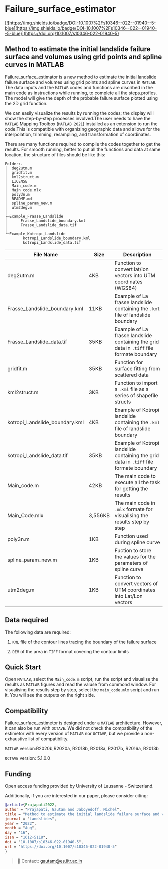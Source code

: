 # Failure_surface_estimator

[![https://img.shields.io/badge/DOI-10.1007%2Fs10346--022--01940--5-blue](https://img.shields.io/badge/DOI-10.1007%2Fs10346--022--01940--5-blue)](https://doi.org/10.1007/s10346-022-01940-5)

## Method to estimate the initial landslide failure surface and volumes using grid points and spline curves in MATLAB

Failure_surface_estimator is a new method to estimate the initial landslide failure surface and volumes using grid points and spline curves in `MATLAB`. The data inputs and the `MATLAB` codes and functions are discribed in the main code as instructions while running, to complete all the steps.profles. The model will give the depth of the probable failure surface plotted using the 2D grid function.

We can easily visualize the results by running the codes; the display will show the step-by-step processes involved.The user needs to have the `MATLAB` Mapping Toolbox (`MATLAB 2021`) installed as an extension to run the code.This is compatible with organizing geographic data and allows for the interpolation, trimming, resampling, and transformation of coordinates.

There are many functions required to compile the codes together to get the results. For smooth running, better to put all the functions and data at same location, the structure of files should be like this:

```
Folder:.
│  deg2utm.m
│  gridfit.m
│  kml2struct.m
│  LICENSE
│  Main_code.m
│  Main_code.mlx
│  poly3n.m
│  README.md
│  spline_param_new.m
│  utm2deg.m
│
├─Example_Frasse_Landslide
│      Frasse_Landslide_boundary.kml
│      Frasse_Landslide_data.tif
│
└─Example_Kotropi_Landslide
        kotropi_Landslide_boundary.kml
        kotropi_Landslide_data.tif
```

| **File Name**                  | **Size** | **Description**                                                                        |
| ------------------------------ | -------- | -------------------------------------------------------------------------------------- |
| deg2utm.m                      | 4KB      | Function to convert lat/lon vectors into UTM coordinates (WGS84)                       |
| Frasse_Landslide_boundary.kml  | 11KB     | Example of La frasse landslide containing the `.kml` file of landslide boundary          |
| Frasse_Landslide_data.tif      | 35KB     | Example of La frasse landslide containing the grid data in `.tiff` file formate boundary |
| gridfit.m                      | 35KB     | Function for surface fitting from scattered data                                       |
| kml2struct.m                   | 3KB      | Function to import a `.kml` file as a series of shapefile structs                      |
| kotropi_Landslide_boundary.kml | 4KB      | Example of Kotropi landslide containing the `.kml` file of landslide boundary            |
| kotropi_Landslide_data.tif     | 35KB     | Example of Kotropi landslide containing the grid data in `.tiff` file formate boundary   |
| Main_code.m                    | 42KB     | The main code to execute all the task for getting the results                          |
| Main_Code.mlx                  | 3,556KB  | The main code in `.mlx` formate for visualising the results step by step               |
| poly3n.m                       | 1KB      | Function used during spline curve                                                      |
| spline_param_new.m             | 1KB      | Fuction to store the values for the parameters of spline curve                         |
| utm2deg.m                      | 1KB      | Function to convert vectors of UTM coordinates into Lat/Lon vectors                    |

## Data required
The following data are required:

1. `KML` file of the contour lines tracing the boundary of the failure surface

2. `DEM` of the area in `TIFF` format covering the contour limits

## Quick Start

Open `MATLAB`, select the `Main_code.m` script, run the script and visualise the results as `MATLAB` figures and read the valuse from  commond window. For visualising the results step by step, select the `main_code.mlx` script and run it. You will see the outputs on the right side. 

## Compatibility

Failure_surface_estimetor is designed under a `MATLAB` architecture. However, it can also be run with `OCTAVE`. We did not check the compatibility of the estimetor with every version of `MATLAB` nor `OCTAVE`, but we provide a non-exhaustive list of compatibility.

`MATLAB` version:R2020b,R2020a, R2018b, R2018a, R2017b, R2016a, R2013b

`OCTAVE` version: 5.1.0.0

## Funding

Open access funding provided by University of Lausanne - Switzerland.

Additionally, if you are interested in our paper, please consider citing:

```bibtex
@article{Prajapati2022,
author = "Prajapati, Gautam and Jaboyedoff, Michel",
title = "Method to estimate the initial landslide failure surface and volumes using grid points and spline curves in MATLAB",
journal = "Landslides",
year = "2022",
month = "Aug",
day = "16",
issn = "1612-5118",
doi = "10.1007/s10346-022-01940-5",
url = "https://doi.org/10.1007/s10346-022-01940-5"
}
```

> 📧 Contact: gautam@es.iitr.ac.in
